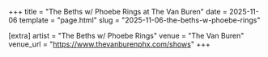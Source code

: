 +++
title = "The Beths w/ Phoebe Rings at The Van Buren"
date = 2025-11-06
template = "page.html"
slug = "2025-11-06-the-beths-w-phoebe-rings"

[extra]
artist = "The Beths w/ Phoebe Rings"
venue = "The Van Buren"
venue_url = "https://www.thevanburenphx.com/shows"
+++

